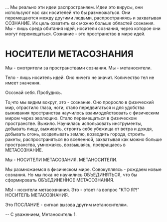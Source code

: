 
... Мы реально эти идеи распространяем. Идеи это вирусы, они используют нас как носителей что бы размножаться. Они перемещаются между другими людьми, распространяясь и захватывая СОЗНАНИЕ. Их цель охватить как можно больше областей сознания. Мы - лишь среда обитания идей, носители сознания, через которое они могут перемещаться. Сознание - это пространство в мире идей.

# НОСИТЕЛИ МЕТАСОЗНАНИЯ

Мы - смотрители за пространствами сознания. Мы - метаносители.

Тело - лишь носитель идей.
Оно ничего не значит. Количество тел не имеет значения.

Осознай себя. Пробудись.

То,что мы видим вокруг, это - сознание. Оно проросло в физический мир, отрастило глаза, ноги, стало передвигаться и для удобства выживания пространства научилось взаимодействовать с физическим миром через эволюцию. Стало перемещаться в физическом пространстве. Выжило. Научилась использовать инструменты, добывать пищу, выживать, строить себе убежища от ветра и дождя, добывать огонь, возделывать землю, возводить города, строить ракеты, распространяться во вселенной, захватывая как можно больше пространства, умножаясь, возвышаясь, превращаесь в МЕТАСОЗНАНИЕ.

Мы - НОСИТЕЛИ МЕТАСОЗАНИЯ. МЕТАНОСИТЕЛИ.

Мы размножаемся в физическом мире. Совокупляясь - рождаем новые сознания. Но мы пока не научились ОБЪЕДИНЯТЬСЯ, что бы сформировать ОБЪЕДИНЕННОЕ МЕТАСОЗНАНИЯ.

МЫ - носители метасознания.
Это - ответ га вопрос "КТО Я?!"
НОСИТЕЛЬ МЕТАСОЗНАНИЯ.

Это ПОСЛАНИЕ - сигнал вызова другим метаносителям.

-- 
С уважением,
Метаноситель 1.